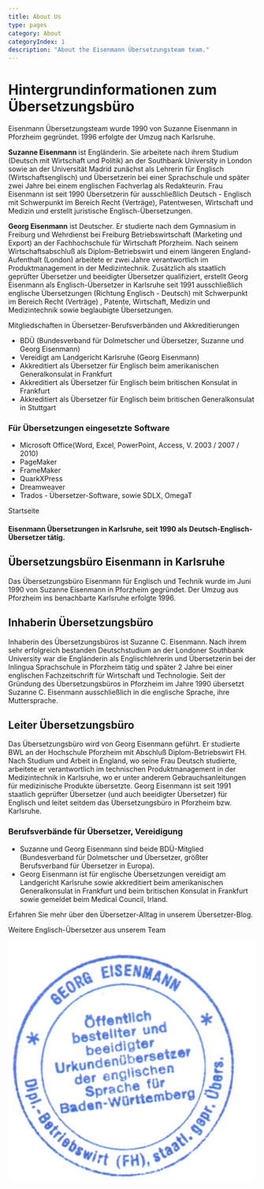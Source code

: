 ```yaml
---
title: About Us
type: pages
category: About
categoryIndex: 1
description: "About the Eisenmann Übersetzungsteam team."
---
```


# Hintergrundinformationen zum Übersetzungsbüro
Eisenmann Übersetzungsteam wurde 1990 von Suzanne Eisenmann in Pforzheim gegründet. 1996 erfolgte der Umzug nach Karlsruhe.

**Suzanne Eisenmann** ist Engländerin. Sie arbeitete nach ihrem Studium (Deutsch mit Wirtschaft und Politik) an der Southbank University in London sowie an der Universität Madrid  zunächst als Lehrerin für Englisch (Wirtschaftsenglisch) und Übersetzerin bei einer Sprachschule und später zwei Jahre bei einem englischen Fachverlag als Redakteurin. Frau Eisenmann ist seit 1990 Übersetzerin für ausschließlich Deutsch - Englisch mit Schwerpunkt im Bereich Recht (Verträge), Patentwesen, Wirtschaft und Medizin und erstellt juristische Englisch-Übersetzungen.

**Georg Eisenmann** ist Deutscher. Er studierte nach dem Gymnasium in Freiburg und Wehrdienst bei Freiburg Betriebswirtschaft (Marketing und Export) an der Fachhochschule für Wirtschaft Pforzheim. Nach seinem Wirtschaftsabschluß als Diplom-Betriebswirt und einem längeren England-Aufenthalt (London) arbeitete er zwei Jahre verantwortlich im Produktmanagement in der Medizintechnik. Zusätzlich als staatlich geprüfter Übersetzer und beeidigter Übersetzer qualifiziert, erstellt Georg Eisenmann als Englisch-Übersetzer in Karlsruhe seit 1991 ausschließlich englische Übersetzungen (Richtung Englisch - Deutsch) mit Schwerpunkt im Bereich Recht (Verträge) , Patente, Wirtschaft, Medizin und Medizintechnik sowie beglaubigte Übersetzungen.

Mitgliedschaften in Übersetzer-Berufsverbänden und Akkreditierungen
- BDÜ  (Bundesverband für Dolmetscher und Übersetzer, Suzanne und Georg Eisenmann)
- Vereidigt am Landgericht Karlsruhe (Georg Eisenmann)
- Akkreditiert als Übersetzer für Englisch beim amerikanischen Generalkonsulat in Frankfurt
- Akkreditiert als Übersetzer für Englisch beim britischen Konsulat in Frankfurt
- Akkreditiert als Übersetzer für Englisch beim britischen Generalkonsulat in Stuttgart

### Für Übersetzungen eingesetzte Software
- Microsoft Office(Word, Excel, PowerPoint, Access, V. 2003 / 2007 / 2010)
- PageMaker
- FrameMaker
- QuarkXPress
- Dreamweaver
- Trados - Übersetzer-Software, sowie SDLX, OmegaT

Startseite

#### Eisenmann Übersetzungen in Karlsruhe, seit 1990 als Deutsch-Englisch-Übersetzer tätig.

## Übersetzungsbüro Eisenmann in Karlsruhe
Das Übersetzungsbüro Eisenmann für Englisch und Technik wurde im Juni 1990 von Suzanne Eisenmann in Pforzheim gegründet. Der Umzug aus Pforzheim ins benachbarte Karlsruhe erfolgte 1996.

## Inhaberin Übersetzungsbüro
Inhaberin des Übersetzungsbüros ist Suzanne C. Eisenmann. Nach ihrem sehr erfolgreich bestanden Deutschstudium an der Londoner Southbank University war die Engländerin als Englischlehrerin und Übersetzerin bei der Inlingua Sprachschule in Pforzheim tätig und später 2 Jahre bei einer englischen  Fachzeitschrift für Wirtschaft und Technologie. Seit der Gründung des Übersetzungsbüros in Pforzheim im Jahre 1990 übersetzt Suzanne C. Eisenmann ausschließlich in die englische Sprache, ihre Muttersprache.

## Leiter Übersetzungsbüro
Das Übersetzungsbüro wird von Georg Eisenmann geführt. Er studierte BWL an der Hochschule Pforzheim mit Abschluß Diplom-Betriebswirt FH. Nach Studium und Arbeit in England, wo seine Frau Deutsch studierte, arbeitete er verantwortlich im technischen Produktmanagement in der Medizintechnik in Karlsruhe, wo er unter anderem Gebrauchsanleitungen für medizinische Produkte übersetzte. Georg Eisenmann ist seit 1991 staatlich geprüfter Übersetzer (und auch beeidigter Übersetzer) für Englisch und leitet seitdem das Übersetzungsbüro in Pforzheim bzw. Karlsruhe.

### Berufsverbände für Übersetzer, Vereidigung
- Suzanne und Georg Eisenmann sind beide BDÜ-Mitglied (Bundesverband für Dolmetscher und Übersetzer, größter Berufsverband für Übersetzer in Europa).
- Georg Eisenmann ist für englische Übersetzungen vereidigt am Landgericht Karlsruhe sowie akkreditiert beim amerikanischen Generalkonsulat in Frankfurt und beim britischen Konsulat in Frankfurt sowie gemeldet beim Medical Council, Irland.

Erfahren Sie mehr über den Übersetzer-Alltag in unserem Übersetzer-Blog.

Weitere Englisch-Übersetzer aus unserem Team

![George Eisenmann Certification](./georg-cert.png)